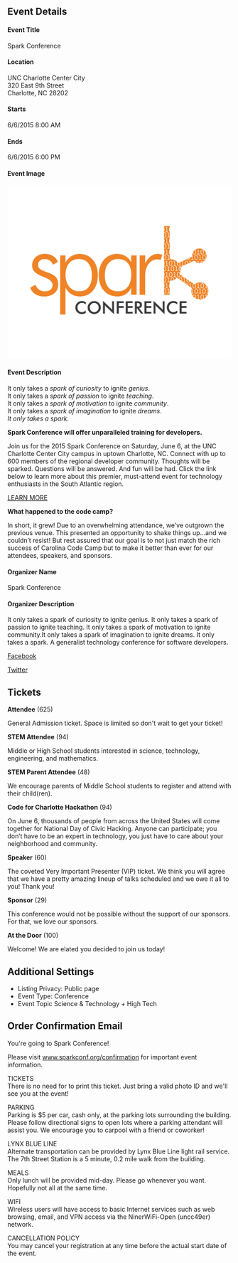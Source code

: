 ## Event Details

#### Event Title

Spark Conference

#### Location

UNC Charlotte Center City<br />
320 East 9th Street<br />
Charlotte, NC 28202

#### Starts

6/6/2015 8:00 AM

#### Ends

6/6/2015 6:00 PM

#### Event Image

![Spark Conference Logo](https://raw.githubusercontent.com/SparkConfOrg/website-backup/2015/Conference-Logos/SparkC_Logo_02.png)

#### Event Description

It only takes a *spark of curiosity* to ignite *genius*.<br />
It only takes a *spark of passion* to ignite *teaching*.<br />
It only takes a *spark of motivation* to ignite *community*.<br />
It only takes a *spark of imagination* to ignite *dreams*.<br />
*It only takes a spark.*

**Spark Conference will offer unparalleled training for developers.**

Join us for the 2015 Spark Conference on Saturday, June 6, at the UNC Charlotte Center City campus in uptown Charlotte, NC. Connect with up to 600 members of the regional developer community. Thoughts will be sparked. Questions will be answered. And fun will be had. Click the link below to learn more about this premier, must-attend event for technology enthusiasts in the South Atlantic region.

[LEARN MORE](http://sparkconf.org/)

**What happened to the code camp?**

In short, it grew! Due to an overwhelming attendance, we’ve outgrown the previous venue. This presented an opportunity to shake things up…and we couldn’t resist! But rest assured that our goal is to not just match the rich success of Carolina Code Camp but to make it better than ever for our attendees, speakers, and sponsors.

#### Organizer Name

Spark Conference

#### Organizer Description

It only takes a spark of curiosity to ignite genius. It only takes a spark of passion to ignite teaching. It only takes a spark of motivation to ignite community.It only takes a spark of imagination to ignite dreams. It only takes a spark. A generalist technology conference for software developers.

[Facebook](https://www.facebook.com/SparkConfOrg)

[Twitter](https://twitter.com/SparkConfOrg)

## Tickets

**Attendee** (625)

General Admission ticket. Space is limited so don't wait to get your ticket!

**STEM Attendee** (94)

Middle or High School students interested in science, technology, engineering, and mathematics.

**STEM Parent Attendee** (48)

We encourage parents of Middle School students to register and attend with their child(ren).

**Code for Charlotte Hackathon** (94)

On June 6, thousands of people from across the United States will come together for National Day of Civic Hacking. Anyone can participate; you don’t have to be an expert in technology, you just have to care about your neighborhood and community.

**Speaker** (60)

The coveted Very Important Presenter (VIP) ticket. We think you will agree that we have a pretty amazing lineup of talks scheduled and we owe it all to you! Thank you!

**Sponsor** (29)

This conference would not be possible without the support of our sponsors. For that, we love our sponsors.

**At the Door** (100)

Welcome! We are elated you decided to join us today!

## Additional Settings

* Listing Privacy: Public page
* Event Type: Conference
* Event Topic Science & Technology + High Tech

## Order Confirmation Email

You're going to Spark Conference!

Please visit www.sparkconf.org/confirmation for important event information.

TICKETS<br />
There is no need for to print this ticket. Just bring a valid photo ID and we'll see you at the event!

PARKING<br />
Parking is $5 per car, cash only, at the parking lots surrounding the building. Please follow directional signs to open lots where a parking attendant will assist you. We encourage you to carpool with a friend or coworker!

LYNX BLUE LINE<br />
Alternate transportation can be provided by Lynx Blue Line light rail service. The 7th Street Station is a 5 minute, 0.2 mile walk from the building.

MEALS<br />
Only lunch will be provided mid-day. Please go whenever you want. Hopefully not all at the same time.

WIFI<br />
Wireless users will have access to basic Internet services such as web browsing, email, and VPN access via the NinerWiFi-Open (uncc49er) network.

CANCELLATION POLICY<br />
You may cancel your registration at any time before the actual start date of the event.
